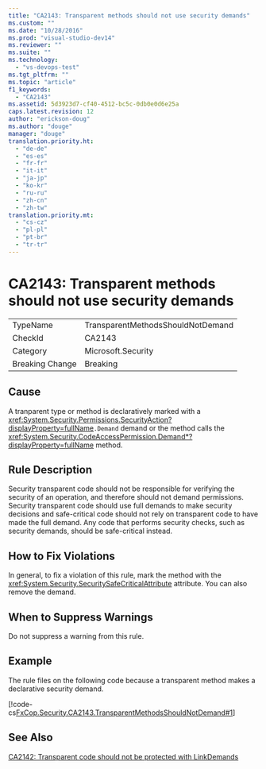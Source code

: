```yaml
---
title: "CA2143: Transparent methods should not use security demands"
ms.custom: ""
ms.date: "10/28/2016"
ms.prod: "visual-studio-dev14"
ms.reviewer: ""
ms.suite: ""
ms.technology: 
  - "vs-devops-test"
ms.tgt_pltfrm: ""
ms.topic: "article"
f1_keywords: 
  - "CA2143"
ms.assetid: 5d3923d7-cf40-4512-bc5c-0db0e0d6e25a
caps.latest.revision: 12
author: "erickson-doug"
ms.author: "douge"
manager: "douge"
translation.priority.ht: 
  - "de-de"
  - "es-es"
  - "fr-fr"
  - "it-it"
  - "ja-jp"
  - "ko-kr"
  - "ru-ru"
  - "zh-cn"
  - "zh-tw"
translation.priority.mt: 
  - "cs-cz"
  - "pl-pl"
  - "pt-br"
  - "tr-tr"
---
```

# CA2143: Transparent methods should not use security demands
|||  
|-|-|  
|TypeName|TransparentMethodsShouldNotDemand|  
|CheckId|CA2143|  
|Category|Microsoft.Security|  
|Breaking Change|Breaking|  
  
## Cause  
 A tranparent type or method is declaratively marked with a <xref:System.Security.Permissions.SecurityAction?displayProperty=fullName>`.Demand` demand or the method calls the <xref:System.Security.CodeAccessPermission.Demand*?displayProperty=fullName> method.  
  
## Rule Description  
 Security transparent code should not be responsible for verifying the security of an operation, and therefore should not demand permissions. Security transparent code should use full demands to make security decisions and safe-critical code should not rely on transparent code to have made the full demand. Any code that performs security checks, such as security demands, should be safe-critical instead.  
  
## How to Fix Violations  
 In general, to fix a violation of this rule, mark the method with the <xref:System.Security.SecuritySafeCriticalAttribute> attribute. You can also remove the demand.  
  
## When to Suppress Warnings  
 Do not suppress a warning from this rule.  
  
## Example  
 The rule files on the following code because a transparent method makes a declarative security demand.  
  
 [!code-cs[FxCop.Security.CA2143.TransparentMethodsShouldNotDemand#1](../code-quality/codesnippet/CSharp/ca2143-transparent-methods-should-not-use-security-demands_1.cs)]  
  
## See Also  
 [CA2142: Transparent code should not be protected with LinkDemands](../code-quality/ca2142-transparent-code-should-not-be-protected-with-linkdemands.md)
